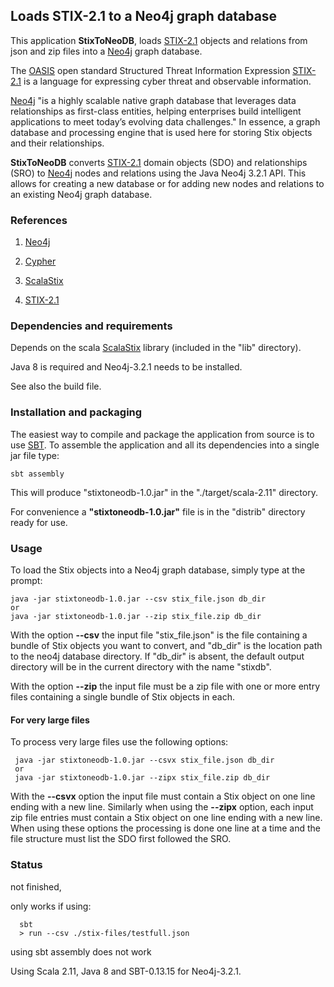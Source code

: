 ## Loads STIX-2.1 to a Neo4j graph database

This application **StixToNeoDB**, loads [STIX-2.1](https://docs.google.com/document/d/1yvqWaPPnPW-2NiVCLqzRszcx91ffMowfT5MmE9Nsy_w/edit#) 
objects and relations from json and zip files into a [Neo4j](https://neo4j.com/) graph database. 

The [OASIS](https://www.oasis-open.org/) open standard Structured Threat Information Expression [STIX-2.1](https://docs.google.com/document/d/1yvqWaPPnPW-2NiVCLqzRszcx91ffMowfT5MmE9Nsy_w/edit#) 
is a language for expressing cyber threat and observable information.

[Neo4j](https://neo4j.com/) "is a highly scalable native graph database that leverages data 
relationships as first-class entities, helping enterprises build intelligent applications 
to meet today’s evolving data challenges."
In essence, a graph database and processing engine that is used here for storing Stix objects 
and their relationships.
 
**StixToNeoDB** converts [STIX-2.1](https://docs.google.com/document/d/1yvqWaPPnPW-2NiVCLqzRszcx91ffMowfT5MmE9Nsy_w/edit#) 
domain objects (SDO) and relationships (SRO) to [Neo4j](https://neo4j.com/) nodes and relations 
using the Java Neo4j 3.2.1 API. This allows for creating a new database or for adding new nodes and relations to an existing Neo4j graph database.
              
### References
 
1) [Neo4j](https://neo4j.com/)

2) [Cypher](https://neo4j.com/developer/cypher-query-language/) 

3) [ScalaStix](https://github.com/workingDog/scalastix)

4) [STIX-2.1](https://docs.google.com/document/d/1yvqWaPPnPW-2NiVCLqzRszcx91ffMowfT5MmE9Nsy_w/edit)

### Dependencies and requirements

Depends on the scala [ScalaStix](https://github.com/workingDog/scalastix) library
(included in the "lib" directory).

Java 8 is required and Neo4j-3.2.1 needs to be installed.

See also the build file.

### Installation and packaging

The easiest way to compile and package the application from source is to use [SBT](http://www.scala-sbt.org/).
To assemble the application and all its dependencies into a single jar file type:

    sbt assembly

This will produce "stixtoneodb-1.0.jar" in the "./target/scala-2.11" directory.

For convenience a **"stixtoneodb-1.0.jar"** file is in the "distrib" directory ready for use.

### Usage

To load the Stix objects into a Neo4j graph database, simply type at the prompt:
 
    java -jar stixtoneodb-1.0.jar --csv stix_file.json db_dir
    or
    java -jar stixtoneodb-1.0.jar --zip stix_file.zip db_dir
 
With the option **--csv** the input file "stix_file.json" is the file containing a 
bundle of Stix objects you want to convert, and "db_dir" is the location path to the neo4j database directory.
If "db_dir" is absent, the default output directory will be in the current directory with the name "stixdb". 

With the option **--zip** the input file must be a zip file with one or more entry files containing a single bundle of Stix objects 
in each.
 
 #### For very large files
 
 To process very large files use the following options:
 
     java -jar stixtoneodb-1.0.jar --csvx stix_file.json db_dir
     or
     java -jar stixtoneodb-1.0.jar --zipx stix_file.zip db_dir
 
 With the **--csvx** option the input file must contain a Stix object on one line 
 ending with a new line. Similarly when using the **--zipx** option, each input zip file entries must 
 contain a Stix object on one line ending with a new line. When using these options 
 the processing is done one line at a time and the file structure must list 
 the SDO first followed the SRO.
 
### Status

not finished, 

only works if using:

      sbt  
      > run --csv ./stix-files/testfull.json
 
using sbt assembly does not work

Using Scala 2.11, Java 8 and SBT-0.13.15 for Neo4j-3.2.1.


